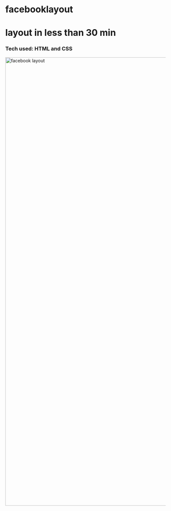 # facebooklayout
<h1> layout in less than 30 min</h1>

<h3> Tech used: HTML and CSS</h3>
 <img width="1404" alt="facebook layout" src="https://github.com/DannyGarciaDEV/facebooklayout/assets/126508117/84914d3f-f099-468c-bbd9-9d17ae276579">
